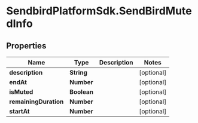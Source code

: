 # SendbirdPlatformSdk.SendBirdMutedInfo

## Properties

Name | Type | Description | Notes
------------ | ------------- | ------------- | -------------
**description** | **String** |  | [optional] 
**endAt** | **Number** |  | [optional] 
**isMuted** | **Boolean** |  | [optional] 
**remainingDuration** | **Number** |  | [optional] 
**startAt** | **Number** |  | [optional] 



